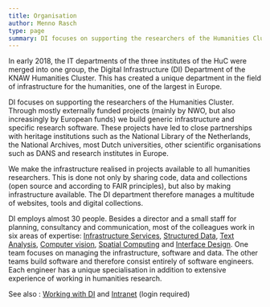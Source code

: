 ```yaml
---
title: Organisation
author: Menno Rasch
type: page
summary: DI focuses on supporting the researchers of the Humanities Cluster. DI employs almost 30 people.
---
```

In early 2018, the IT departments of the three institutes of the HuC were merged into one group, the Digital Infrastructure (DI) Department of the KNAW Humanities Cluster. This has created a unique department in the field of infrastructure for the humanities, one of the largest in Europe.

DI focuses on supporting the researchers of the Humanities Cluster. Through mostly externally funded projects (mainly by NWO, but also increasingly by European funds) we build generic infrastructure and specific research software. These projects have led to close partnerships with heritage institutions such as the National Library of the Netherlands, the National Archives, most Dutch universities, other scientific organisations such as DANS and research institutes in Europe.

We make the infrastructure realised in projects available to all humanities researchers. This is done not only by sharing code, data and collections (open source and according to FAIR principles), but also by making infrastructure available. The DI department therefore manages a multitude of websites, tools and digital collections.

DI employs almost 30 people. Besides a director and a small staff for planning, consultancy and communication, most of the colleagues work in six areas of expertise: [Infrastructure Services](infrastructure-services-en.html), [Structured Data](structured-data-en.html), [Text Analysis](text-analysis-en.html), [Computer vision](computer-vision-en.html), [Spatial Computing](spatial-computing-en.html) and [Interface Design](interface-design-en.html). One team focuses on managing the infrastructure, software and data. The other teams build software and therefore consist entirely of software engineers. Each engineer has a unique specialisation in addition to extensive experience of working in humanities research.

See also : [Working with DI](working-for-di-en.html) and [Intranet](https://intranet.huc.knaw.nl/nl/digitale-infrastructuur-0) (login required)
